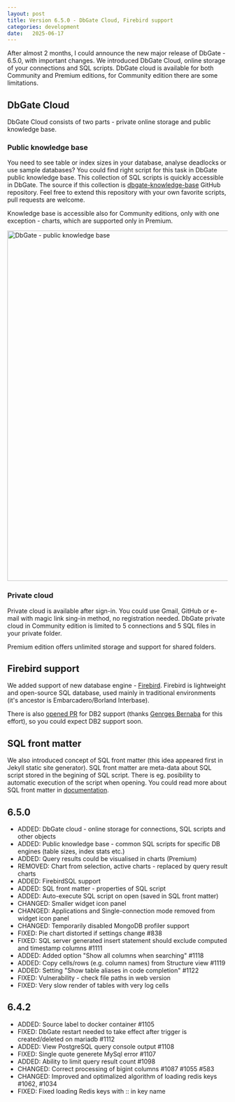 ```yaml
---
layout: post
title: Version 6.5.0 - DbGate Cloud, Firebird support
categories: development
date:   2025-06-17
---
```


After almost 2 months, I could announce the new major release of DbGate - 6.5.0, with important changes. We introduced DbGate Cloud, online storage of your connections and SQL scripts. DbGate cloud is available for both Community and Premium editions, for Community edition there are some limitations.

<!--more--> 

## DbGate Cloud

DbGate Cloud consists of two parts - private online storage and public knowledge base.

### Public knowledge base
You need to see table or index sizes in your database, analyse deadlocks or use sample databases? You could find right script for this task in DbGate public knowledge base. This collection of SQL scripts is quickly accessible in DbGate. The source if this collection is [dbgate-knowledge-base](https://github.com/dbgate/dbgate-knowledge-base) GitHub repository. Feel free to extend this repository with your own favorite scripts, pull requests are welcome.

Knowledge base is accessible also for Community editions, only with one exception - charts, which are supported only in Premium.

<img src="https://media.dbgate.io/img/public-knowledge-base-tables-sizes-light.png" alt="DbGate - public knowledge base" width="800px" />

### Private cloud
Private cloud is available after sign-in. You could use Gmail, GitHub or e-mail with magic link sing-in method, no registration needed. DbGate private cloud in Community edition is limited to 5 connections and 5 SQL files in your private folder.

Premium edition offers unlimited storage and support for shared folders.

## Firebird support
We added support of new database engine - [Firebird](https://www.firebirdsql.org/). Firebird is lightweight and open-source SQL database, used mainly in traditional environments (it's ancestor is Embarcadero/Borland Interbase). 

There is also [opened PR](https://github.com/dbgate/dbgate/pull/1131) for DB2 support (thanks [Genrges Bernaba](https://github.com/GergesBernaba1) for this effort), so you could expect DB2 support soon.

## SQL front matter
We also introduced concept of SQL front matter (this idea appeared first in Jekyll static site generator). SQL front matter are meta-data about SQL script stored in the begining of SQL script. There is eg. posibility to automatic execution of the script when opening. You could read more about SQL front matter in [documentation](https://docs.dbgate.io/sql-front-matter).

## 6.5.0
- ADDED: DbGate cloud - online storage for connections, SQL scripts and other objects
- ADDED: Public knowledge base - common SQL scripts for specific DB engines (table sizes, index stats etc.)
- ADDED: Query results could be visualised in charts (Premium)
- REMOVED: Chart from selection, active charts - replaced by query result charts
- ADDED: FirebirdSQL support
- ADDED: SQL front matter - properties of SQL script
- ADDED: Auto-execute SQL script on open (saved in SQL front matter)
- CHANGED: Smaller widget icon panel
- CHANGED: Applications and Single-connection mode removed from widget icon panel
- CHANGED: Temporarily disabled MongoDB profiler support
- FIXED: Pie chart distorted if settings change #838
- FIXED: SQL server generated insert statement should exclude computed and timestamp columns #1111
- ADDED: Added option "Show all columns when searching" #1118
- ADDED: Copy cells/rows (e.g. column names) from Structure view #1119
- ADDED: Setting "Show table aliases in code completion" #1122
- FIXED: Vulnerability - check file paths in web version
- FIXED: Very slow render of tables with very log cells

## 6.4.2

- ADDED: Source label to docker container #1105 
- FIXED: DbGate restart needed to take effect after trigger is created/deleted on mariadb #1112
- ADDED: View PostgreSQL query console output #1108
- FIXED: Single quote generete MySql error #1107
- ADDED: Ability to limit query result count #1098
- CHANGED: Correct processing of bigint columns #1087 #1055 #583
- CHANGED: Improved and optimalized algorithm of loading redis keys #1062, #1034
- FIXED: Fixed loading Redis keys with :: in key name
